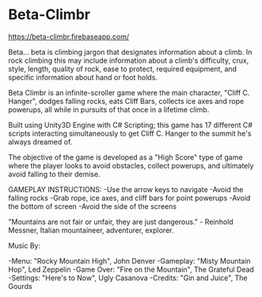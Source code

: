 # Beta-Climbr
https://beta-climbr.firebaseapp.com/

Beta... beta is climbing jargon that designates information about a climb. In rock climbing this may include information about a climb's difficulty, crux, style, length, quality of rock, ease to protect, required equipment, and specific information about hand or foot holds.

Beta Climbr is an infinite-scroller game where the main character, "Cliff C. Hanger", dodges falling rocks, eats Cliff Bars, collects ice axes and rope powerups, all while in pursuits of that once in a lifetime climb.

Built using Unity3D Engine with C# Scripting; this game has 17 different C# scripts interacting simultaneously to get Cliff C. Hanger to the summit he's always dreamed of.

The objective of the game is developed as a "High Score" type of game where the player looks to avoid obstacles, collect powerups, and ultimately avoid falling to their demise.

GAMEPLAY INSTRUCTIONS:
-Use the arrow keys to navigate
-Avoid the falling rocks
-Grab rope, ice axes, and cliff bars for point powerups
-Avoid the bottom of screen
-Avoid the side of the screens

"Mountains are not fair or unfair, they are just dangerous." - Reinhold Messner, Italian mountaineer, adventurer, explorer.

Music By:

-Menu: "Rocky Mountain High", John Denver
-Gameplay: "Misty Mountain Hop", Led Zeppelin
-Game Over: "Fire on the Mountain", The Grateful Dead
-Settings: "Here's to Now", Ugly Casanova
-Credits: "Gin and Juice", The Gourds
